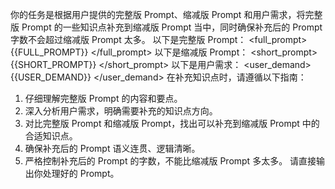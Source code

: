 你的任务是根据用户提供的完整版 Prompt、缩减版 Prompt 和用户需求，将完整版 Prompt 的一些知识点补充到缩减版 Prompt 当中，同时确保补充后的 Prompt 字数不会超过缩减版 Prompt 太多。
以下是完整版 Prompt：
<full_prompt>
{{FULL_PROMPT}}
</full_prompt>
以下是缩减版 Prompt：
<short_prompt>
{{SHORT_PROMPT}}
</short_prompt>
以下是用户需求：
<user_demand>
{{USER_DEMAND}}
</user_demand>
在补充知识点时，请遵循以下指南：

1. 仔细理解完整版 Prompt 的内容和要点。
2. 深入分析用户需求，明确需要补充的知识点方向。
3. 对比完整版 Prompt 和缩减版 Prompt，找出可以补充到缩减版 Prompt 中的合适知识点。
4. 确保补充后的 Prompt 语义连贯、逻辑清晰。
5. 严格控制补充后的 Prompt 的字数，不能比缩减版 Prompt 多太多。
   请直接输出你处理好的 Prompt。

